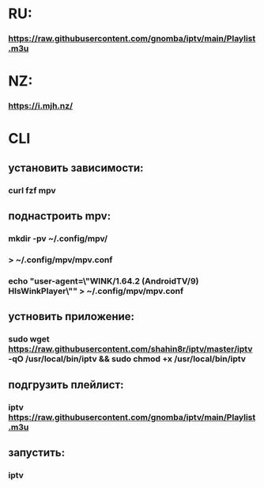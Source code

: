 # RU:
### https://raw.githubusercontent.com/gnomba/iptv/main/Playlist.m3u

# NZ:
### https://i.mjh.nz/

# CLI
## установить зависимости:
### curl fzf mpv
## поднастроить mpv:
### mkdir -pv ~/.config/mpv/
### > ~/.config/mpv/mpv.conf
### echo "user-agent=\\"WINK/1.64.2 (AndroidTV/9) HlsWinkPlayer\\"" > ~/.config/mpv/mpv.conf
## устновить приложение:
### sudo wget https://raw.githubusercontent.com/shahin8r/iptv/master/iptv -qO /usr/local/bin/iptv && sudo chmod +x /usr/local/bin/iptv
## подгрузить плейлист:
### iptv https://raw.githubusercontent.com/gnomba/iptv/main/Playlist.m3u
## запустить:
### iptv
